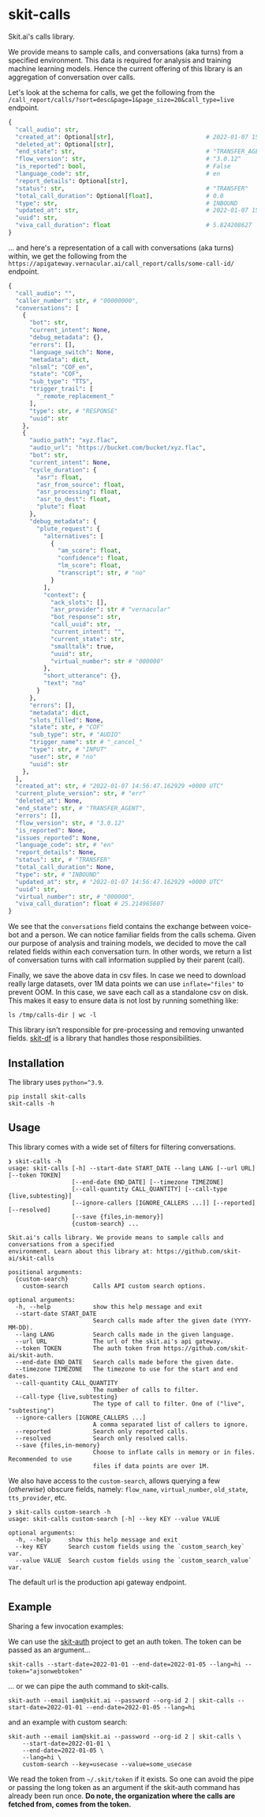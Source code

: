 # skit-calls

Skit.ai's calls library.

We provide means to sample calls, and conversations (aka turns) from a specified environment.
This data is required for analysis and training machine learning models. Hence the current offering
of this library is an aggregation of conversation over calls.

Let's look at the schema for calls, we get the following from the `/call_report/calls/?sort=desc&page=1&page_size=20&call_type=live` endpoint.

```python
{
  "call_audio": str,
  "created_at": Optional[str],                          # 2022-01-07 15:04:01.941288 +0000 UTC
  "deleted_at": Optional[str],
  "end_state": str,                                     # "TRANSFER_AGENT"
  "flow_version": str,                                  # "3.0.12"
  "is_reported": bool,                                  # False
  "language_code": str,                                 # en
  "report_details": Optional[str],
  "status": str,                                        # "TRANSFER"
  "total_call_duration": Optional[float],               # 0.0
  "type": str,                                          # INBOUND
  "updated_at": str,                                    # 2022-01-07 15:04:01.941288 +0000 UTC
  "uuid": str,
  "viva_call_duration": float                           # 5.824208627
}
```

... and here's a representation of a call with conversations (aka turns) within, we get the following from the `https://apigateway.vernacular.ai/call_report/calls/some-call-id/` endpoint.

```python
{
  "call_audio": "",
  "caller_number": str, # "00000000",
  "conversations": [
    {
      "bot": str,
      "current_intent": None,
      "debug_metadata": {},
      "errors": [],
      "language_switch": None,
      "metadata": dict,
      "nlsml": "COF_en",
      "state": "COF",
      "sub_type": "TTS",
      "trigger_trail": [
        "_remote_replacement_"
      ],
      "type": str, # "RESPONSE"
      "uuid": str
    },
    {
      "audio_path": "xyz.flac",
      "audio_url": "https://bucket.com/bucket/xyz.flac",
      "bot": str,
      "current_intent": None,
      "cycle_duration": {
        "asr": float,
        "asr_from_source": float,
        "asr_processing": float,
        "asr_to_dest": float,
        "plute": float
      },
      "debug_metadata": {
        "plute_request": {
          "alternatives": [
            {
              "am_score": float,
              "confidence": float,
              "lm_score": float,
              "transcript": str, # "no"
            }
          ],
          "context": {
            "ack_slots": [],
            "asr_provider": str # "vernacular"
            "bot_response": str,
            "call_uuid": str,
            "current_intent": "",
            "current_state": str,
            "smalltalk": true,
            "uuid": str,
            "virtual_number": str # "000000"
          },
          "short_utterance": {},
          "text": "no"
        }
      },
      "errors": [],
      "metadata": dict,
      "slots_filled": None,
      "state": str, # "COF"
      "sub_type": str, # "AUDIO"
      "trigger_name": str # "_cancel_"
      "type": str, # "INPUT"
      "user": str, # "no"
      "uuid": str
    },
  ],
  "created_at": str, # "2022-01-07 14:56:47.162929 +0000 UTC"
  "current_plute_version": str, # "err"
  "deleted_at": None,
  "end_state": str, # "TRANSFER_AGENT",
  "errors": [],
  "flow_version": str, # "3.0.12"
  "is_reported": None,
  "issues_reported": None,
  "language_code": str, # "en"
  "report_details": None,
  "status": str, # "TRANSFER"
  "total_call_duration": None,
  "type": str, # "INBOUND"
  "updated_at": str, # "2022-01-07 14:56:47.162929 +0000 UTC"
  "uuid": str,
  "virtual_number": str, # "000000",
  "viva_call_duration": float # 25.214965607
}
```

We see that the `conversations` field contains the exchange between voice-bot and a person. We can notice familiar fields from the calls schema. Given our purpose of analysis and training models, we decided to move the call related fields within each conversation turn. In other words, we return a list of conversation turns with call information supplied by their parent (call). 

Finally, we save the above data in csv files. In case we need to download really large datasets, over 1M data points we can use `inflate="files"` to prevent OOM.
In this case, we save each call as a standalone csv on disk. This makes it easy to ensure data is not lost by running something like:

```shell
ls /tmp/calls-dir | wc -l
```

This library isn't responsible for pre-processing and removing unwanted fields. [skit-df](https://github.com/skit-ai/skit-df) is a library that handles those responsibilities.

## Installation
The library uses `python=^3.9`.

```shell
pip install skit-calls
skit-calls -h
```

## Usage

This library comes with a wide set of filters for filtering conversations.

```
❯ skit-calls -h
usage: skit-calls [-h] --start-date START_DATE --lang LANG [--url URL] [--token TOKEN]
                  [--end-date END_DATE] [--timezone TIMEZONE]
                  [--call-quantity CALL_QUANTITY] [--call-type {live,subtesting}]
                  [--ignore-callers [IGNORE_CALLERS ...]] [--reported] [--resolved]
                  [--save {files,in-memory}]
                  {custom-search} ...

Skit.ai's calls library. We provide means to sample calls and conversations from a specified
environment. Learn about this library at: https://github.com/skit-ai/skit-calls

positional arguments:
  {custom-search}
    custom-search       Calls API custom search options.

optional arguments:
  -h, --help            show this help message and exit
  --start-date START_DATE
                        Search calls made after the given date (YYYY-MM-DD).
  --lang LANG           Search calls made in the given language.
  --url URL             The url of the skit.ai's api gateway.
  --token TOKEN         The auth token from https://github.com/skit-ai/skit-auth.
  --end-date END_DATE   Search calls made before the given date.
  --timezone TIMEZONE   The timezone to use for the start and end dates.
  --call-quantity CALL_QUANTITY
                        The number of calls to filter.
  --call-type {live,subtesting}
                        The type of call to filter. One of ("live", "subtesting")
  --ignore-callers [IGNORE_CALLERS ...]
                        A comma separated list of callers to ignore.
  --reported            Search only reported calls.
  --resolved            Search only resolved calls.
  --save {files,in-memory}
                        Choose to inflate calls in memory or in files. Recommended to use
                        files if data points are over 1M.
```

We also have access to the `custom-search`, allows querying a few (_otherwise_) obscure fields, namely: `flow_name`, `virtual_number`, `old_state`, `tts_provider`, etc.

```
❯ skit-calls custom-search -h
usage: skit-calls custom-search [-h] --key KEY --value VALUE

optional arguments:
  -h, --help     show this help message and exit
  --key KEY      Search custom fields using the `custom_search_key` var.
  --value VALUE  Search custom fields using the `custom_search_value` var.
```

The default url is the production api gateway endpoint.

## Example

Sharing a few invocation examples:

We can use the [skit-auth](https://github.com/skit-ai/skit-auth) project to get an auth token.
The token can be passed as an argument...

```shell
skit-calls --start-date=2022-01-01 --end-date=2022-01-05 --lang=hi --token="ajsonwebtoken"
```

... or we can pipe the auth command to skit-calls.

```shell
skit-auth --email iam@skit.ai --password --org-id 2 | skit-calls --start-date=2022-01-01 --end-date=2022-01-05 --lang=hi
```

and an example with custom search:

```shell
skit-auth --email iam@skit.ai --password --org-id 2 | skit-calls \
    --start-date=2022-01-01 \
    --end-date=2022-01-05 \
    --lang=hi \
    custom-search --key=usecase --value=some_usecase
```

We read the token from `~/.skit/token` if it exists. So one can avoid the pipe or passing the long token as an argument if the 
skit-auth command has already been run once. **Do note, the organization where the calls are fetched from, comes from the token.**
